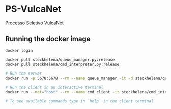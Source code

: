 # PS-VulcaNet

Processo Seletivo VulcaNet

## Running the docker image

```bash
docker login

docker pull steckhelena/queue_manager.py:release
docker pull steckhelena/cmd_interpreter.py:release

# Run the server
docker run -p 5678:5678 --rm --name queue_manager -it -d steckhelena/queue_manager.py:release

# Run the client in an interactive terminal
docker run --net="host" --rm --name cmd_client -it steckhelena/cmd_interpreter.py:release

# To see available commands type in `help` in the client terminal
```
